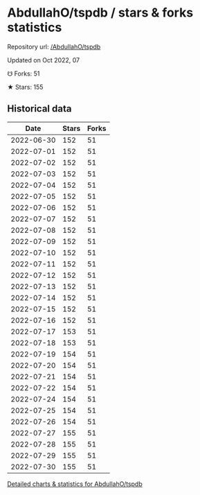 # AbdullahO/tspdb / stars & forks statistics

Repository url: [/AbdullahO/tspdb](https://github.com/AbdullahO/tspdb)

Updated on Oct 2022, 07

☋ Forks: 51

★ Stars: 155

## Historical data
| Date | Stars | Forks |
|------|-------|-------|
| 2022-06-30 | 152 | 51 | 
| 2022-07-01 | 152 | 51 | 
| 2022-07-02 | 152 | 51 | 
| 2022-07-03 | 152 | 51 | 
| 2022-07-04 | 152 | 51 | 
| 2022-07-05 | 152 | 51 | 
| 2022-07-06 | 152 | 51 | 
| 2022-07-07 | 152 | 51 | 
| 2022-07-08 | 152 | 51 | 
| 2022-07-09 | 152 | 51 | 
| 2022-07-10 | 152 | 51 | 
| 2022-07-11 | 152 | 51 | 
| 2022-07-12 | 152 | 51 | 
| 2022-07-13 | 152 | 51 | 
| 2022-07-14 | 152 | 51 | 
| 2022-07-15 | 152 | 51 | 
| 2022-07-16 | 152 | 51 | 
| 2022-07-17 | 153 | 51 | 
| 2022-07-18 | 153 | 51 | 
| 2022-07-19 | 154 | 51 | 
| 2022-07-20 | 154 | 51 | 
| 2022-07-21 | 154 | 51 | 
| 2022-07-22 | 154 | 51 | 
| 2022-07-24 | 154 | 51 | 
| 2022-07-25 | 154 | 51 | 
| 2022-07-26 | 154 | 51 | 
| 2022-07-27 | 155 | 51 | 
| 2022-07-28 | 155 | 51 | 
| 2022-07-29 | 155 | 51 | 
| 2022-07-30 | 155 | 51 | 


[Detailed charts & statistics for AbdullahO/tspdb](https://reviewgithub.com/rep/AbdullahO/tspdb)
